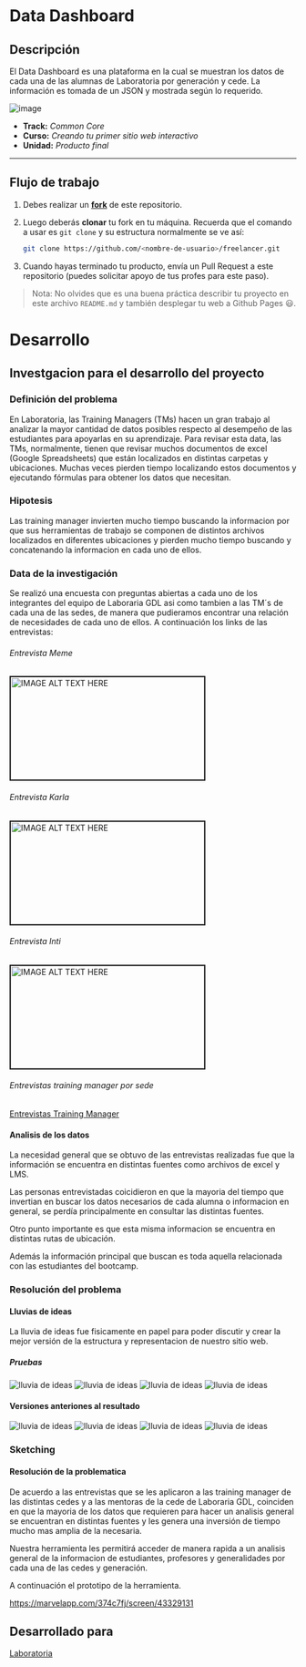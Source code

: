 # Data Dashboard

## Descripción

El Data Dashboard es una plataforma en la cual se muestran los datos de cada una de las alumnas de Laboratoria por generación y cede. La información es tomada de un JSON y mostrada según lo requerido.

![image](https://user-images.githubusercontent.com/37418561/45245441-04479600-b2c2-11e8-9236-d7d313b5c2cc.png)

* **Track:** _Common Core_
* **Curso:** _Creando tu primer sitio web interactivo_
* **Unidad:** _Producto final_

***

## Flujo de trabajo

1. Debes realizar un [**fork**](https://gist.github.com/ivandevp/1de47ae69a5e139a6622d78c882e1f74)
   de este repositorio.

2. Luego deberás **clonar** tu fork en tu máquina. Recuerda que el comando a usar
   es `git clone` y su estructura normalmente se ve así:

   ```bash
   git clone https://github.com/<nombre-de-usuario>/freelancer.git
   ```

3. Cuando hayas terminado tu producto, envía un Pull Request a este repositorio
   (puedes solicitar apoyo de tus profes para este paso).

> Nota: No olvides que es una buena práctica describir tu proyecto en este
> archivo `README.md` y también desplegar tu web a Github Pages :smiley:.

# Desarrollo

## Investgacion para el desarrollo del proyecto

### Definición del problema
En Laboratoria, las Training Managers (TMs) hacen un gran trabajo al analizar la mayor cantidad de datos posibles respecto al desempeño de las estudiantes para apoyarlas en su aprendizaje. Para revisar esta data, las TMs, normalmente, tienen que revisar muchos documentos de excel (Google Spreadsheets) que están localizados en distintas carpetas y ubicaciones. Muchas veces pierden tiempo localizando estos documentos y ejecutando fórmulas para obtener los datos que necesitan.

### Hipotesis
Las training manager invierten mucho tiempo buscando la informacion por que sus herramientas de trabajo se componen de distintos archivos localizados en diferentes ubicaciones y pierden mucho tiempo buscando y concatenando la informacion en cada uno de ellos.

### Data de la investigación
Se realizó una encuesta con preguntas abiertas a cada uno de los integrantes del equipo de Laboraria GDL asi como tambien a las TM´s de cada una de las sedes, de manera que pudieramos encontrar una relación de necesidades de cada uno de ellos. A continuación los links de las entrevistas:

###### Entrevista Meme

<a href="https://www.youtube.com/watch?v=UzTmTzBJutQ" ><img src="https://i.ytimg.com/vi/UzTmTzBJutQ/hqdefault.jpg?sqp=-oaymwEZCPYBEIoBSFXyq4qpAwsIARUAAIhCGAFwAQ==&rs=AOn4CLCK7unGori5ynhcVzIM45ElCQTcTA"
alt="IMAGE ALT TEXT HERE" width="340" height="180" border="2" /></a>

###### Entrevista Karla

<a href="https://www.youtube.com/watch?v=ydkRl33TN0g&t=45s" ><img src="https://i.ytimg.com/vi/ydkRl33TN0g/hqdefault.jpg?sqp=-oaymwEZCPYBEIoBSFXyq4qpAwsIARUAAIhCGAFwAQ==&rs=AOn4CLD4-OFti8B2eOcdqOqZVGj3OYcJnA"
alt="IMAGE ALT TEXT HERE" width="340" height="180" border="2" /></a>

###### Entrevista Inti

<a href="https://www.youtube.com/watch?v=WfA5FjN4rFQ&t=2s"><img src="https://i.ytimg.com/vi/WfA5FjN4rFQ/hqdefault.jpg?sqp=-oaymwEZCPYBEIoBSFXyq4qpAwsIARUAAIhCGAFwAQ==&rs=AOn4CLCjVGS1B-byQJYxdZ6u7N7rloPyVA" alt="IMAGE ALT TEXT HERE" width="340" height="180" border="2" /></a>

###### Entrevistas training manager por sede
[Entrevistas Training Manager](https://claseslaboratoria.slack.com/files/U9LTZ6RT7/FAW02ARNW/encuestas-tm-laboratoria.docx)

#### Analisis de los datos
La necesidad general que se obtuvo de las entrevistas realizadas fue que la información se encuentra en distintas fuentes como archivos de excel y LMS.

Las personas entrevistadas coicidieron en que la mayoria del tiempo que invertian en buscar los datos necesarios de cada alumna o informacion en general, se perdía principalmente en consultar las distintas fuentes.

Otro punto importante es que esta misma informacion se encuentra en distintas rutas de ubicación.

Además la información principal que buscan es toda aquella relacionada con las estudiantes del bootcamp.

### Resolución del problema

#### Lluvias de ideas
La lluvia de ideas fue fisicamente en papel para poder discutir y crear la mejor versión de la estructura y representacion de nuestro sitio web.

##### Pruebas
![lluvia de ideas](assets/images/bs1.jpeg)
![lluvia de ideas](assets/images/bs2.jpeg)
![lluvia de ideas](assets/images/bs3.jpeg)
![lluvia de ideas](assets/images/bs4.jpeg)

#### Versiones anteriones al resultado
![lluvia de ideas](assets/images/res1.jpeg)
![lluvia de ideas](assets/images/res2.jpeg)
![lluvia de ideas](assets/images/res3.jpeg)
![lluvia de ideas](assets/images/res4.jpeg)

### Sketching
#### Resolución de la problematica
De acuerdo  a las entrevistas que se les aplicaron a las training manager de las distintas cedes y a las mentoras de la cede de Laboraria GDL, coinciden en que la mayoria de los datos que requieren para hacer un analisis general se encuentran en distintas fuentes y les genera una inversión de tiempo mucho mas amplia de la necesaria.

Nuestra herramienta les permitirá acceder de manera rapida a un analisis general de la informacion de estudiantes, profesores y generalidades por cada una de las cedes y generación.

A continuación el prototipo de la herramienta.

https://marvelapp.com/374c7fj/screen/43329131


## Desarrollado para 
[Laboratoria](http://laboratoria.la)
